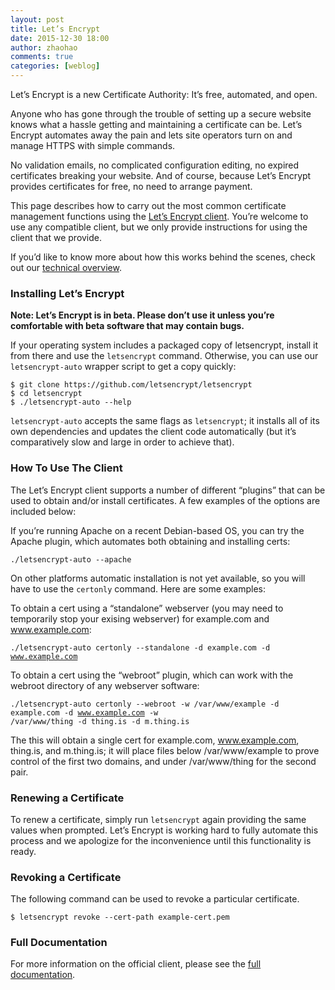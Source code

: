 ```yaml
---
layout: post
title: Let’s Encrypt
date: 2015-12-30 18:00
author: zhaohao
comments: true
categories: [weblog]
---
```

Let’s Encrypt is a new Certificate Authority:
It’s free, automated, and open.

Anyone who has gone through the trouble of setting up a secure website knows what a hassle getting and maintaining a certificate can be. Let’s Encrypt automates away the pain and lets site operators turn on and manage HTTPS with simple commands.

No validation emails, no complicated configuration editing, no expired certificates breaking your website. And of course, because Let’s Encrypt provides certificates for free, no need to arrange payment.

This page describes how to carry out the most common certificate management functions using the <a href="https://github.com/letsencrypt/letsencrypt">Let’s Encrypt client</a>. You’re welcome to use any compatible client, but we only provide instructions for using the client that we provide.

If you’d like to know more about how this works behind the scenes, check out our <a href="https://letsencrypt.org/howitworks/technology/">technical overview</a>.
<h3 id="installing-lets-encrypt">Installing Let’s Encrypt</h3>
<strong>Note: Let’s Encrypt is in beta. Please don’t use it unless you’re comfortable with beta software that may contain bugs.</strong>

If your operating system includes a packaged copy of letsencrypt, install it from there and use the <code>letsencrypt</code> command. Otherwise, you can use our <code>letsencrypt-auto</code> wrapper script to get a copy quickly:
<pre><code>$ git clone https://github.com/letsencrypt/letsencrypt
$ cd letsencrypt
$ ./letsencrypt-auto --help
</code></pre>
<code>letsencrypt-auto</code> accepts the same flags as <code>letsencrypt</code>; it installs all of its own dependencies and updates the client code automatically (but it’s comparatively slow and large in order to achieve that).
<h3 id="how-to-use-the-client">How To Use The Client</h3>
The Let’s Encrypt client supports a number of different “plugins” that can be used to obtain and/or install certificates. A few examples of the options are included below:

If you’re running Apache on a recent Debian-based OS, you can try the Apache plugin, which automates both obtaining and installing certs:

<code>./letsencrypt-auto --apache</code>

On other platforms automatic installation is not yet available, so you will have to use the <code>certonly</code> command. Here are some examples:

To obtain a cert using a “standalone” webserver (you may need to temporarily stop your exising webserver) for example.com and www.example.com:

<code>./letsencrypt-auto certonly --standalone -d example.com -d www.example.com</code>

To obtain a cert using the “webroot” plugin, which can work with the webroot directory of any webserver software:

<code>./letsencrypt-auto certonly --webroot -w /var/www/example -d example.com -d www.example.com -w /var/www/thing -d thing.is -d m.thing.is</code>

The this will obtain a single cert for example.com, www.example.com, thing.is, and m.thing.is; it will place files below /var/www/example to prove control of the first two domains, and under /var/www/thing for the second pair.
<h3 id="renewing-a-certificate">Renewing a Certificate</h3>
To renew a certificate, simply run <code>letsencrypt</code> again providing the same values when prompted. Let’s Encrypt is working hard to fully automate this process and we apologize for the inconvenience until this functionality is ready.

<h3 id="revoking-a-certificate">Revoking a Certificate</h3>
The following command can be used to revoke a particular certificate.

<code>$ letsencrypt revoke --cert-path example-cert.pem</code>
<h3 id="full-documentation">Full Documentation</h3>
For more information on the official client, please see the <a href="https://letsencrypt.readthedocs.org/en/latest/intro.html">full documentation</a>.
